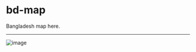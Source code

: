 # bd-map
Bangladesh map here. 

---

![image](https://user-images.githubusercontent.com/68749455/111025923-8ecc5b80-8411-11eb-93a2-29b3eacc96c5.png)
